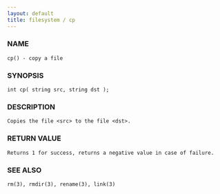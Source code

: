 ```yaml
---
layout: default
title: filesystem / cp
---
```


### NAME

    cp() - copy a file

### SYNOPSIS

    int cp( string src, string dst );

### DESCRIPTION

    Copies the file <src> to the file <dst>.

### RETURN VALUE

    Returns 1 for success, returns a negative value in case of failure.

### SEE ALSO

    rm(3), rmdir(3), rename(3), link(3)
